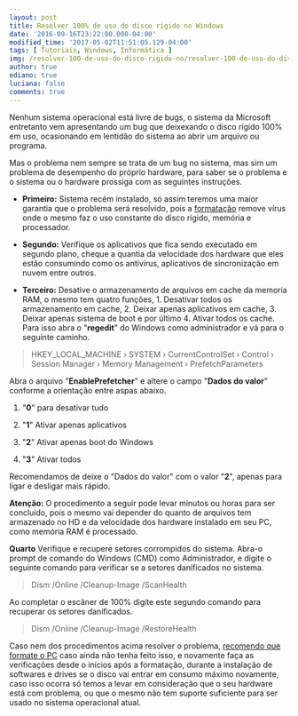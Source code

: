 ```yaml
---
layout: post
title: Resolver 100% de uso do disco rigido no Windows
date: '2016-09-16T23:22:00.000-04:00'
modified_time: '2017-05-02T11:51:05.129-04:00'
tags: [ Tutoriais, Windows, Informática ]
img: /resolver-100-de-uso-do-disco-rigido-no/resolver-100-de-uso-do-disco-rigido-no.jpg
author: true
ediano: true
luciana: false
comments: true
---
```


Nenhum sistema operacional está livre de bugs, o sistema da Microsoft entretanto vem apresentando um bug que deixexando o disco rígido 100% em uso, ocasionando em lentidão do sistema ao abrir um arquivo ou programa.

Mas o problema nem sempre se trata de um bug no sistema, mas sim um problema de desempenho do próprio hardware, para saber se o problema e o sistema ou o hardware prossiga com as seguintes instruções.

* **Primeiro:** Sistema recém instalado, só assim teremos uma maior garantia que o problema será resolvido, pois a <a href="http://www.insideblock.com/2016/07/como-formatar-seu-computador-com.html" target="_blank">formatação</a> remove vírus onde o mesmo faz o uso constante do disco rígido, memória e processador.

* **Segundo:** Verifique os aplicativos que fica sendo executado em segundo plano, cheque a quantia da velocidade dos hardware que eles estão consumindo como os antivírus, aplicativos de sincronização em nuvem entre outros.

* **Terceiro:** Desative o armazenamento de arquivos em cache da memoria RAM, o mesmo tem quatro funções, 1. Desativar todos os armazenamento em cache, 2. Deixar apenas aplicativos em cache, 3. Deixar apenas sistema de boot e por último 4. Ativar todos os cache. Para isso abra o "**regedit**" do Windows como administrador e vá para o seguinte caminho.

> HKEY_LOCAL_MACHINE › SYSTEM › CurrentControlSet › Control › Session Manager › Memory Management › PrefetchParameters

Abra o arquivo "**EnablePrefetcher**" e altere o campo "**Dados do valor**" conforme a orientação entre aspas abaixo.

1. "**0**" para desativar tudo

2. "**1**" Ativar apenas aplicativos

2. "**2**" Ativar apenas boot do Windows

4. "**3**" Ativar todos

Recomendamos de deixe o "Dados do valor" com o valor "**2**", apenas para ligar e desligar mais rápido.

**Atenção:** O procedimento a seguir pode levar minutos ou horas para ser concluído, pois o mesmo vai depender do quanto de arquivos tem armazenado no HD e da velocidade dos hardware instalado em seu PC, como memória RAM é processado.

**Quarto** Verifique e recupere setores corrompidos do sistema. Abra-o prompt de comando do Windows (CMD) como Administrador, e digite o seguinte comando para verificar se a setores danificados no sistema.

> Dism /Online /Cleanup-Image /ScanHealth

Ao completar o escâner de 100% digite este segundo comando para recuperar os setores danificados.

> Dism /Online /Cleanup-Image /RestoreHealth

Caso nem dos procedimentos acima resolver o problema, <a href="http://www.insideblock.com/2016/07/como-formatar-seu-computador-com.html" target="_blank">recomendo que formate o PC</a> caso ainda não tenha feito isso, e novamente faça as verificações desde o inícios após a formatação, durante a instalação de softwares e drives se o disco vai entrar em consumo máximo novamente, caso isso ocorra só temos a levar em consideração que o seu hardware está com problema, ou que o mesmo não tem suporte suficiente para ser usado no sistema operacional atual.